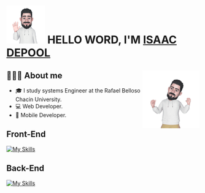 # <img src="./src/assets/avatar-hello.png"  width="100" height="100"> HELLO WORD, I'M [ISAAC DEPOOL](https://isaacdepool.github.io/isaacdepool/)

## 👨🏼‍💻 About me <img align='right' src="./src/assets/Avatar-animate.gif" height="150" width="150" alt="avatar">
- 🎓 I study systems Engineer at the Rafael Belloso Chacin University.
- 💻 Web Developer.
- 📱 Mobile Developer.

## Front-End
[![My Skills](https://skillicons.dev/icons?i=html,css,js,ts,react,angular)](https://skillicons.dev)

## Back-End 
[![My Skills](https://skillicons.dev/icons?i=mysql,nodejs)](https://skillicons.dev)
